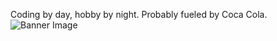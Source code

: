Coding by day, hobby by night. Probably fueled by Coca Cola.
![Banner Image](https://www.google.com/imgres?q=coding&imgurl=https%3A%2F%2Fwww.springboard.com%2Fblog%2Fwp-content%2Fuploads%2F2022%2F09%2Fprogrammng-language.jpg&imgrefurl=https%3A%2F%2Fwww.springboard.com%2Fblog%2Fsoftware-engineering%2Fcoding-skills%2F&docid=ZC2zEKLfzha69M&tbnid=EpaFXlm6sbJ-wM&vet=12ahUKEwj6-LfSxq6FAxVBBNsEHXeDAY0QM3oECBsQAA..i&w=1200&h=555&hcb=2&ved=2ahUKEwj6-LfSxq6FAxVBBNsEHXeDAY0QM3oECBsQAA)
